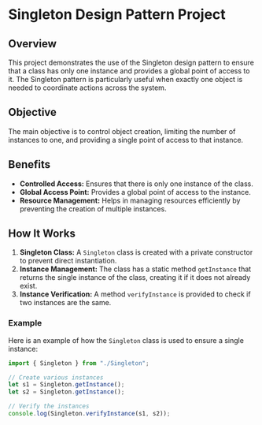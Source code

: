 # Singleton Design Pattern Project

## Overview

This project demonstrates the use of the Singleton design pattern to ensure that a class has only one instance and provides a global point of access to it. The Singleton pattern is particularly useful when exactly one object is needed to coordinate actions across the system.

## Objective

The main objective is to control object creation, limiting the number of instances to one, and providing a single point of access to that instance.

## Benefits

- **Controlled Access:** Ensures that there is only one instance of the class.
- **Global Access Point:** Provides a global point of access to the instance.
- **Resource Management:** Helps in managing resources efficiently by preventing the creation of multiple instances.

## How It Works

1. **Singleton Class:** A `Singleton` class is created with a private constructor to prevent direct instantiation.
2. **Instance Management:** The class has a static method `getInstance` that returns the single instance of the class, creating it if it does not already exist.
3. **Instance Verification:** A method `verifyInstance` is provided to check if two instances are the same.

### Example

Here is an example of how the `Singleton` class is used to ensure a single instance:

```typescript
import { Singleton } from "./Singleton";

// Create various instances
let s1 = Singleton.getInstance();
let s2 = Singleton.getInstance();

// Verify the instances
console.log(Singleton.verifyInstance(s1, s2));